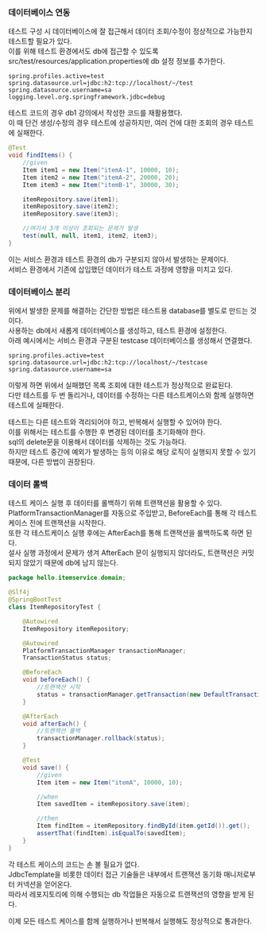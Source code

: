 ### 데이터베이스 연동

테스트 구성 시 데이터베이스에 잘 접근해서 데이터 조회/수정이 정상적으로 가능한지 테스트할 필요가 있다.  
이를 위해 테스트 환경에서도 db에 접근할 수 있도록 src/test/resources/application.properties에 db 설정 정보를 추가한다.

```properties
spring.profiles.active=test
spring.datasource.url=jdbc:h2:tcp://localhost/~/test
spring.datasource.username=sa
logging.level.org.springframework.jdbc=debug
```

테스트 코드의 경우 db1 강의에서 작성한 코드를 재활용했다.  
이 때 단건 생성/수정의 경우 테스트에 성공하지만, 여러 건에 대한 조회의 경우 테스트에 실패한다.

```java
@Test
void findItems() {
    //given
    Item item1 = new Item("itemA-1", 10000, 10);
    Item item2 = new Item("itemA-2", 20000, 20);
    Item item3 = new Item("itemB-1", 30000, 30);

    itemRepository.save(item1);
    itemRepository.save(item2);
    itemRepository.save(item3);

    //여기서 3개 이상이 조회되는 문제가 발생
    test(null, null, item1, item2, item3);
}
```

이는 서비스 환경과 테스트 환경의 db가 구분되지 않아서 발생하는 문제이다.  
서비스 환경에서 기존에 삽입했던 데이터가 테스트 과정에 영향을 미치고 있다.

### 데이터베이스 분리

위에서 발생한 문제를 해결하는 간단한 방법은 테스트용 database를 별도로 만드는 것이다.  
사용하는 db에서 새롭게 데이터베이스를 생성하고, 테스트 환경에 설정한다.  
아래 예시에서는 서비스 환경과 구분된 testcase 데이터베이스를 생성해서 연결했다.

```properties
spring.profiles.active=test
spring.datasource.url=jdbc:h2:tcp://localhost/~/testcase
spring.datasource.username=sa
```

이렇게 하면 위에서 실패했던 목록 조회에 대한 테스트가 정상적으로 완료된다.  
다만 테스트를 두 번 돌리거나, 데이터를 수정하는 다른 테스트케이스와 함께 실행하면 테스트에 실패한다.

테스트는 다른 테스트와 격리되어야 하고, 반복해서 실행할 수 있어야 한다.  
이를 위해서는 테스트를 수행한 후 변경된 데이터를 초기화해야 한다.  
sql의 delete문을 이용해서 데이터를 삭제하는 것도 가능하다.  
하지만 테스트 중간에 예외가 발생하는 등의 이유로 해당 로직이 실행되지 못할 수 있기 때문에, 다른 방법이 권장된다.

### 데이터 롤백

테스트 케이스 실행 후 데이터를 롤백하기 위해 트랜잭션을 활용할 수 있다.  
PlatformTransactionManager를 자동으로 주입받고, BeforeEach를 통해 각 테스트 케이스 전에 트랜잭션을 시작한다.  
또한 각 테스트케이스 실행 후에는 AfterEach를 통해 트랜잭션을 롤백하도록 하면 된다.  
설사 실행 과정에서 문제가 생겨 AfterEach 문이 실행되지 않더라도, 트랜잭션은 커밋되지 않았기 때문에 db에 남지 않는다.

```java
package hello.itemservice.domain;

@Slf4j
@SpringBootTest
class ItemRepositoryTest {

    @Autowired
    ItemRepository itemRepository;

    @Autowired
    PlatformTransactionManager transactionManager;
    TransactionStatus status;

    @BeforeEach
    void beforeEach() {
        //트랜잭션 시작
        status = transactionManager.getTransaction(new DefaultTransactionDefinition());
    }

    @AfterEach
    void afterEach() {
        //트랜잭션 롤백
        transactionManager.rollback(status);
    }

    @Test
    void save() {
        //given
        Item item = new Item("itemA", 10000, 10);

        //when
        Item savedItem = itemRepository.save(item);

        //then
        Item findItem = itemRepository.findById(item.getId()).get();
        assertThat(findItem).isEqualTo(savedItem);
    }
}
```

각 테스트 케이스의 코드는 손 볼 필요가 없다.  
JdbcTemplate을 비롯한 데이터 접근 기술들은 내부에서 트랜잭션 동기화 매니저로부터 커넥션을 얻어온다.  
따라서 레포지토리에 의해 수행되는 db 작업들은 자동으로 트랜잭션의 영향을 받게 된다.

이제 모든 테스트 케이스를 함께 실행하거나 반복해서 실행해도 정상적으로 통과한다.
